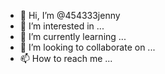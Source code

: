 - 👋 Hi, I’m @454333jenny
- 👀 I’m interested in ...
- 🌱 I’m currently learning ...
- 💞️ I’m looking to collaborate on ...
- 📫 How to reach me ...

<!---
454333jenny/454333jenny is a ✨ special ✨ repository because its `README.md` (this file) appears on your GitHub profile.
You can click the Preview link to take a look at your changes.
--->

